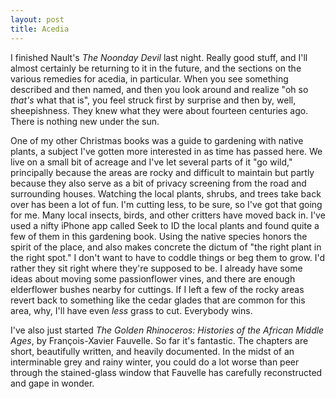 ```yaml
---
layout: post
title: Acedia
---
```


I finished Nault's _The Noonday Devil_ last night. Really good stuff, and I'll
almost certainly be returning to it in the future, and the sections on the
various remedies for acedia, in particular. When you see something described and
then named, and then you look around and realize "oh so _that's_ what that is",
you feel struck first by surprise and then by, well, sheepishness. They knew
what they were about fourteen centuries ago. There is nothing new under the sun.

One of my other Christmas books was a guide to gardening with native plants,
a subject I've gotten more interested in as time has passed here. We live on a
small bit of acreage and I've let several parts of it "go wild," principally
because the areas are rocky and difficult to maintain but partly because they
also serve as a bit of privacy screening from the road and surrounding houses.
Watching the local plants, shrubs, and trees take back over has been a lot of
fun. I'm cutting less, to be sure, so I've got that going for me. Many local
insects, birds, and other critters have moved back in. I've used a nifty iPhone
app called Seek to ID the local plants and found quite a few of them in this
gardening book. Using the native species honors the spirit of the place, and
also makes concrete the dictum of "the right plant in the right spot." I don't
want to have to coddle things or beg them to grow. I'd rather they sit right
where they're supposed to be. I already have some ideas about moving some
passionflower vines, and there are enough elderflower bushes nearby for
cuttings. If I left a few of the rocky areas revert back to something like the
cedar glades that are common for this area, why, I'll have even _less_ grass to
cut. Everybody wins.

I've also just started _The Golden Rhinoceros: Histories of
the African Middle Ages_, by François-Xavier Fauvelle. So far it's fantastic.
The chapters are short, beautifully written, and heavily documented. In the
midst of an interminable grey and rainy winter, you could do a lot worse than
peer through the stained-glass window that Fauvelle has carefully reconstructed
and gape in wonder. 